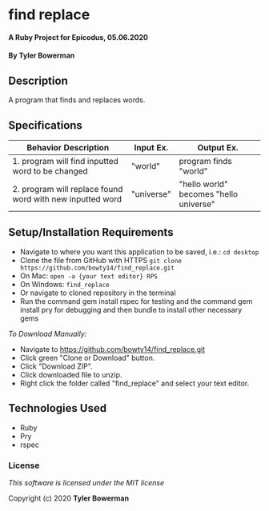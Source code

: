 #  find replace

#### A Ruby Project for Epicodus, 05.06.2020

#### By **Tyler Bowerman**

## Description
 A program that finds and replaces words. 


## Specifications

|   Behavior Description   |  Input Ex.   |        Output Ex.        |
|------------------------------|--------------|--------------------------|
| 1. program will find inputted word to be changed| "world" | program finds "world"
| 2. program will replace found word with new inputted word| "universe" | "hello world" becomes "hello universe"|



## Setup/Installation Requirements

* Navigate to where you want this application to be saved, i.e.:
```cd desktop```
* Clone the file from GitHub with HTTPS
```git clone https://github.com/bowty14/find_replace.git```
* On Mac: ```open -a {your text editor} RPS```
* On Windows: ```find_replace```
* Or navigate to cloned repository in the terminal
* Run the command gem install rspec for testing and the command gem install pry for debugging and then bundle to install other necessary gems

_To Download Manually:_
* Navigate to https://github.com/bowty14/find_replace.git
* Click green "Clone or Download" button.
* Click "Download ZIP".
* Click downloaded file to unzip.
* Right click the folder called "find_replace" and select your text editor.

## Technologies Used

* Ruby
* Pry
* rspec


### License

*This software is licensed under the MIT license*

Copyright (c) 2020 **Tyler Bowerman**
